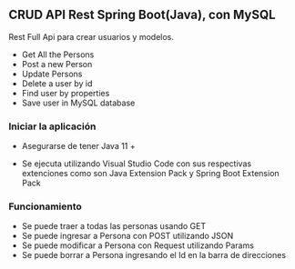 ## CRUD API Rest Spring Boot(Java), con MySQL

Rest Full Api para crear usuarios y modelos.

- Get All the Persons
- Post a new Person
- Update Persons
- Delete a user by id
- Find user by properties
- Save user in MySQL database




### Iniciar la aplicación

- Asegurarse de tener Java 11 +

- Se ejecuta utilizando Visual Studio Code con sus respectivas extenciones como son Java Extension Pack y Spring Boot Extension Pack

### Funcionamiento

- Se puede traer a todas las personas usando GET
- Se puede ingresar a Persona con POST utilizando JSON
- Se puede modificar a Persona con Request utilizando Params
- Se puede borrar a Persona ingresando el Id en la barra de direcciones
